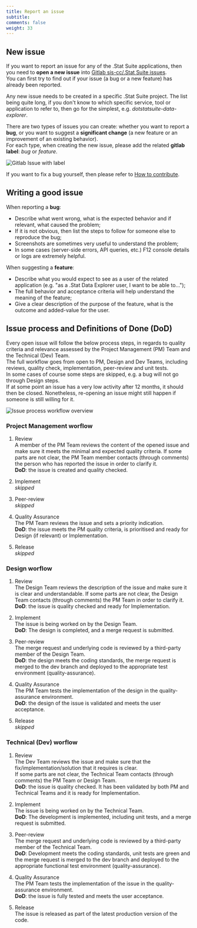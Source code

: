 ```yaml
---
title: Report an issue
subtitle: 
comments: false
weight: 33
---
```




## New issue
If you want to report an issue for any of the .Stat Suite applications, then you need to **open a new issue** into [Gitlab sis-cc/.Stat Suite issues](https://gitlab.com/groups/sis-cc/.stat-suite/-/issues).<br>
You can first try to find out if your issue (a bug or a new feature) has already been reported.<br>

Any new issue needs to be created in a specific .Stat Suite project. The list being quite long, if you don't know to which specific service, tool or application to refer to, then go for the simplest, e.g. *dotstatsuite-data-explorer*.<br>

There are two types of issues you can create: whether you want to report a **bug**, or you want to suggest a **significant change** (a new feature or an improvement of an existing behavior).<br>
For each type, when creating the new issue, please add the related **gitlab label**: *bug* or *feature*. <br>

![Gitlab Issue with label](/images/GitlabIssueLabel.png)

If you want to fix a bug yourself, then please refer to [How to contribute](https://sis-cc.gitlab.io/dotstatsuite-documentation/page/contributing/how-to-contribute/).<br>

## Writing a good issue
When reporting a **bug**:<br>
 - Describe what went wrong, what is the expected behavior and if relevant, what caused the problem;<br>
 - If it is not obvious, then list the steps to follow for someone else to reproduce the bug;<br>
 - Screenshots are sometimes very useful to understand the problem;<br>
 - In some cases (server-side errors, API queries, etc.) F12 console details or logs are extremely helpful.<br>

When suggesting a **feature**:<br>
 - Describe what you would expect to see as a user of the related application (e.g. "as a .Stat Data Explorer user, I want to be able to...");<br>
 - The full behavior and acceptance criteria will help understand the meaning of the feature;<br>
 - Give a clear description of the purpose of the feature, what is the outcome and added-value for the user.<br>

## Issue process and Definitions of Done (DoD)
Every open issue will follow the below process steps, in regards to quality criteria and relevance assessed by the Project Management (PM) Team and the Technical (Dev) Team.<br>
The full workflow goes from open to PM, Design and Dev Teams, including reviews, quality check, implementation, peer-review and unit tests.<br>
In some cases of course some steps are skipped, e.g. a bug will not go through Design steps.<br>
If at some point an issue has a very low activity after 12 months, it should then be closed. Nonetheless, re-opening an issue might still happen if someone is still willing for it.<br>

<!---```mermaid
sequenceDiagram;
open->>PM: all issues;
PM->>Design: some features;
PM->>Dev: all issues without design;
Design->>Dev: all features with design;
Dev-xclosed: all issues;
```--->

![Issue process workflow overview](/images/IssueProcessWorkflow.png)


### Project Management worflow
1. Review<br>
A member of the PM Team reviews the content of the opened issue and make sure it meets the minimal and expected quality criteria. If some parts are not clear, the PM Team member contacts (through comments) the person who has reported the issue in order to clarify it.<br>
**DoD**: the issue is created and quality checked.<br>

2. Implement<br>
_skipped_

3. Peer-review<br>
_skipped_

4. Quality Assurance<br>
The PM Team reviews the issue and sets a priority indication.<br>
**DoD**: the issue meets the PM quality criteria, is prioritised and ready for Design (if relevant) or Implementation.<br>

5. Release<br>
_skipped_

### Design worflow
1. Review<br>
The Design Team reviews the description of the issue and make sure it is clear and understandable. If some parts are not clear, the Design Team contacts (through comments) the PM Team in order to clarify it.<br>
**DoD**: the issue is quality checked and ready for Implementation.<br>

2. Implement<br>
The issue is being worked on by the Design Team.<br>
**DoD**: The design is completed, and a merge request is submitted.<br>

3. Peer-review<br>
The merge request and underlying code is reviewed by a third-party member of the Design Team.<br>
**DoD**: the design meets the coding standards, the merge request is merged to the dev branch and deployed to the appropriate test environment (quality-assurance).<br>

4. Quality Assurance<br>
The PM Team tests the implementation of the design in the quality-assurance environment.<br>
**DoD**: the design of the issue is validated and meets the user acceptance.<br>

5. Release<br>
_skipped_

### Technical (Dev) worflow
1. Review<br>
The Dev Team reviews the issue and make sure that the fix/implementation/solution that it requires is clear.<br>
If some parts are not clear, the Technical Team contacts (through comments) the PM Team or Design Team.<br>
**DoD**: the issue is quality checked. It has been validated by both PM and Technical Teams and it is ready for Implementation.<br>

2. Implement<br>
The issue is being worked on by the Technical Team.<br>
**DoD**: The development is implemented, including unit tests, and a merge request is submitted.<br>

3. Peer-review<br>
The merge request and underlying code is reviewed by a third-party member of the Technical Team.<br>
**DoD**: Development meets the coding standards, unit tests are green and the merge request is merged to the dev branch and deployed to the appropriate functional test environment (quality-assurance).<br>

4. Quality Assurance<br>
The PM Team tests the implementation of the issue in the quality-assurance environment.<br>
**DoD**: the issue is fully tested and meets the user acceptance.<br>

5. Release<br>
The issue is released as part of the latest production version of the code.<br>
